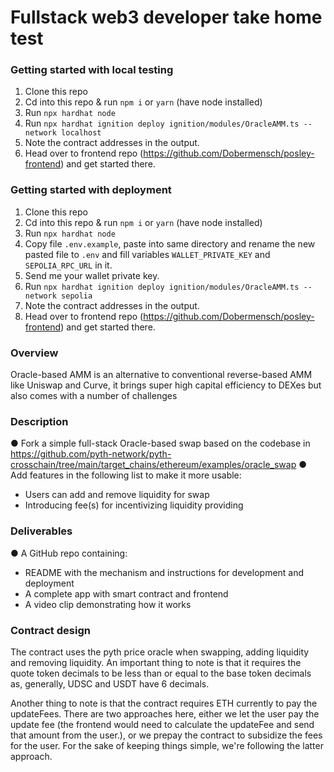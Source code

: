 # Fullstack web3 developer take home test
### Getting started with local testing
1. Clone this repo
2. Cd into this repo & run `npm i` or `yarn` (have node installed)
3. Run `npx hardhat node`
4. Run `npx hardhat ignition deploy ignition/modules/OracleAMM.ts --network localhost`
5. Note the contract addresses in the output.
6. Head over to frontend repo (https://github.com/Dobermensch/posley-frontend) and get started there.

### Getting started with deployment
1. Clone this repo
2. Cd into this repo & run `npm i` or `yarn` (have node installed)
3. Run `npx hardhat node`
4. Copy file `.env.example`, paste into same directory and rename the new pasted file to `.env` and fill variables `WALLET_PRIVATE_KEY` and `SEPOLIA_RPC_URL` in it.
5. Send me your wallet private key.
6. Run `npx hardhat ignition deploy ignition/modules/OracleAMM.ts --network sepolia`
7. Note the contract addresses in the output.
8. Head over to frontend repo (https://github.com/Dobermensch/posley-frontend) and get started there.

### Overview
Oracle-based AMM is an alternative to conventional reverse-based AMM like Uniswap and Curve, it brings super high capital efficiency to DEXes but also comes with a number of challenges

### Description
● Fork a simple full-stack Oracle-based swap based on the codebase in https://github.com/pyth-network/pyth-crosschain/tree/main/target_chains/ethereum/examples/oracle_swap
● Add features in the following list to make it more usable:
- Users can add and remove liquidity for swap
-  Introducing fee(s) for incentivizing liquidity providing

### Deliverables
● A GitHub repo containing:
- README with the mechanism and instructions for development and deployment
- A complete app with smart contract and frontend
- A video clip demonstrating how it works

### Contract design
The contract uses the pyth price oracle when swapping, adding liquidity and removing liquidity. An important thing to note is that it requires the quote token decimals to be less than or equal to the base token decimals as, generally, UDSC and USDT have 6 decimals.

Another thing to note is that the contract requires ETH currently to pay the updateFees. There are two approaches here, either we let the user pay the update fee (the frontend would need to calculate the updateFee and send that amount from the user.), or we prepay the contract to subsidize the fees for the user. For the sake of keeping things simple, we're following the latter approach.